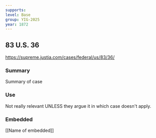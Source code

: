 ```yaml
---
supports: 
level: Base
group: YIG-2025
year: 1872
---
```

## 83 U.S. 36

https://supreme.justia.com/cases/federal/us/83/36/

### Summary

Summary of case

### Use

Not really relevant UNLESS they argue it in which case doesn't apply. 

### Embedded

[[Name of embedded]]